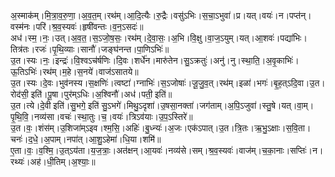 

  
अ॒स्माक॑म्।मि॒त्रा॒व॒रु॒णा॒।अ॒व॒त॒म्।रथ॑म्।आ॒दि॒त्यैः।रु॒द्रैः।वसु॑ऽभिः।स॒चा॒ऽभुवा॑।प्र।यत्।वयः॑।न।पप्त॑न्।वस्म॑नः।परि॑।श्र॒व॒स्यवः॑।हृषी॑वन्तः।व॒न॒ऽसदः॑॥  
अध॑।स्म॒।नः॒।उत्।अ॒व॒त॒।स॒ऽजो॒ष॒सः॒।रथ॑म्।दे॒वा॒सः॒।अ॒भि।वि॒क्षु।वा॒ज॒ऽयुम्।यत्।आ॒शवः॑।पद्या॑भिः।तित्र॑तः।रजः॑।पृ॒थि॒व्याः।सानौ॑।जङ्घ॑नन्त।पा॒णिऽभिः॑॥  
उ॒त।स्यः।नः॒।इन्द्रः॑।वि॒श्वऽच॑र्षणिः।दि॒वः।शर्धे॑न।मारु॑तेन।सु॒ऽक्रतुः॑।अनु॑।नु।स्था॒ति॒।अ॒वृ॒काभिः॑।ऊ॒तिऽभिः॑।रथ॑म्।म॒हे।स॒नये॑।वाज॑ऽसातये॥  
उ॒त।स्यः।दे॒वः।भुव॑नस्य।स॒क्षणिः॑।त्वष्टा॑।ग्नाभिः॑।स॒ऽजोषाः॑।जू॒जु॒व॒त्।रथ॑म्।इळा॑।भगः॑।बृ॒ह॒त्ऽदि॒वा।उ॒त।रोद॑सी॒ इति॑।पू॒षा।पुर॑म्ऽधिः।अ॒श्विनौ॑।अध॑।पती॒ इति॑॥  
उ॒त।त्ये।दे॒वी इति॑।सु॒भगे॒ इति॑ सु॒ऽभगे॑।मिथु॒ऽदृशा॑।उ॒षसा॒नक्ता॑।जग॑ताम्।अ॒पि॒ऽजुवा॑।स्तु॒षे।यत्।वा॒म्।पृ॒थि॒वि॒।नव्य॑सा।वचः॑।स्था॒तुः।च॒।वयः॑।त्रिऽव॑याः।उ॒प॒ऽस्तिरे॑॥  
उ॒त।वः॒।शंस॑म्।उ॒शिजा॑म्ऽइव।श्म॒सि॒।अहिः॑।बु॒ध्न्यः॑।अ॒जः।एक॑ऽपात्।उ॒त।त्रि॒तः।ऋ॒भु॒ऽक्षाः।स॒वि॒ता।चनः॑।द॒धे॒।अ॒पाम्।नपा॑त्।आ॒शु॒ऽहेमा॑।धि॒या।शमि॑॥  
ए॒ता।वः॒।व॒श्मि॒।उ॒त्ऽय॑ता।य॒ज॒त्राः॒।अत॑क्षन्।आ॒यवः॑।नव्य॑से।सम्।श्र॒व॒स्यवः॑।वाज॑म्।च॒का॒नाः।सप्तिः॑।न।रथ्यः॑।अह॑।धी॒तिम्।अ॒श्याः॒॥  
